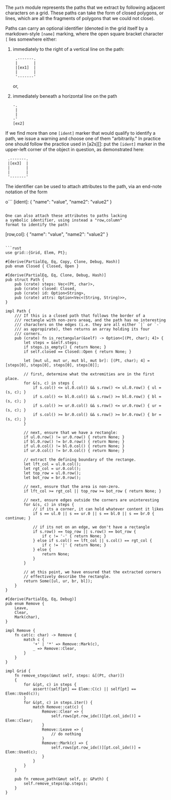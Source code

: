 The `path` module represents the paths that we extract by following
adjacent characters on a grid. These paths can take the form of closed
polygons, or lines, which are all the fragments of polygons that we
could not close).

Paths can carry an optional identifier (denoted in the grid itself by
a markdown-style `[name]` marking, where the open square bracket
character `[` lies somewhere either:

 1. immediately to the right of a vertical line on the path:

    ```
     .-------.
     |       |
     |[ex1]  |
     |       |
     '-------'
    ```

    or,

 2. immediately beneath a horizontal line on the path

    ```
    -.
     |
     |
    -'
    [ex2]
    ```

If we find more than one `[ident]` marker that would qualify to
identify a path, we issue a warning and choose one of them
"arbitrarily." In practice one should follow the practice used
in [a2s][]: put the `[ident]` marker in the upper-left corner
of the object in question, as demonstrated here:

```
 .-------.
 |[ex3]  |
 |       |
 |       |
 '-------'
```

The identifier can be used to attach attributes to the
path, via an end-note notation of the form

o```
[ident]: { "name": "value", "name2": "value2" }
```

One can also attach these attributes to paths lacking
a symbolic identifier, using instead a "row,column"
format to identify the path:

```
[row,col]: { "name": "value", "name2": "value2" }
```

```rust
use grid::{Grid, Elem, Pt};

#[derive(PartialEq, Eq, Copy, Clone, Debug, Hash)]
pub enum Closed { Closed, Open }

#[derive(PartialEq, Eq, Clone, Debug, Hash)]
pub struct Path {
    pub (crate) steps: Vec<(Pt, char)>,
    pub (crate) closed: Closed,
    pub (crate) id: Option<String>,
    pub (crate) attrs: Option<Vec<(String, String)>>,
}

impl Path {
    /// If this is a closed path that follows the border of a
    /// rectangle with non-zero areaq, and the path has no interesting
    /// characters on the edges (i.e. they are all either `|` or `-`
    /// as appropirate), then returns an array holding its four
    /// corners.
    pub (crate) fn is_rectangular(&self) -> Option<[(Pt, char); 4]> {
        let steps = &self.steps;
        if steps.is_empty() { return None; }
        if self.closed == Closed::Open { return None; }

        let [mut ul, mut ur, mut bl, mut br]: [(Pt, char); 4] = [steps[0], steps[0], steps[0], steps[0]];

        // first, determine what the extremities are in the first place.
        for &(s, c) in steps {
            if s.col() <= ul.0.col() && s.row() <= ul.0.row() { ul = (s, c); }
            if s.col() <= bl.0.col() && s.row() >= bl.0.row() { bl = (s, c); }
            if s.col() >= ur.0.col() && s.row() <= ur.0.row() { ur = (s, c); }
            if s.col() >= br.0.col() && s.row() >= br.0.row() { br = (s, c); }
        }

        // next, ensure that we have a rectangle:
        if ul.0.row() != ur.0.row() { return None; }
        if bl.0.row() != br.0.row() { return None; }
        if ul.0.col() != bl.0.col() { return None; }
        if ur.0.col() != br.0.col() { return None; }

        // extract the defining boundary of the rectange.
        let lft_col = ul.0.col();
        let rgt_col = ur.0.col();
        let top_row = ul.0.row();
        let bot_row = br.0.row();

        // next, ensure that the area is non-zero.
        if lft_col >= rgt_col || top_row >= bot_row { return None; }

        // next, ensure edges outside the corners are uninteresting
        for &(s, c) in steps {
            // if its a corner, it can hold whatever content it likes
            if s == ul.0 || s == ur.0 || s == bl.0 || s == br.0 { continue; }

            // if its not on an edge, we don't have a rectangle
            if s.row() == top_row || s.row() == bot_row {
                if c != '-' { return None; }
            } else if s.col() == lft_col || s.col() == rgt_col {
                if c != '|' { return None; }
            } else {
                return None; 
            }
        }

        // at this point, we have ensured that the extracted corners
        // effectively describe the rectangle.
        return Some([ul, ur, br, bl]);
    }
}

#[derive(PartialEq, Eq, Debug)]
pub enum Remove {
    Leave,
    Clear,
    Mark(char),
}

impl Remove {
    fn cat(c: char) -> Remove {
        match c {
            '+' | '*' => Remove::Mark(c),
            _ => Remove::Clear,
        }
    }
}

impl Grid {
    fn remove_steps(&mut self, steps: &[(Pt, char)])
    {
        for &(pt, c) in steps {
            assert!(self[pt] == Elem::C(c) || self[pt] == Elem::Used(c));
        }
        for &(pt, c) in steps.iter() {
            match Remove::cat(c) {
                Remove::Clear => {
                    self.rows[pt.row_idx()][pt.col_idx()] = Elem::Clear;
                }
                Remove::Leave => {
                    // do nothing
                }
                Remove::Mark(c) => {
                    self.rows[pt.row_idx()][pt.col_idx()] = Elem::Used(c);
                }
            }
        }
    }

    pub fn remove_path(&mut self, p: &Path) {
        self.remove_steps(&p.steps);
    }
}
```
